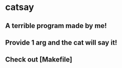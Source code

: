# catsay

## A terrible program made by me!

## Provide 1 arg and the cat will say it!

## Check out [Makefile]

